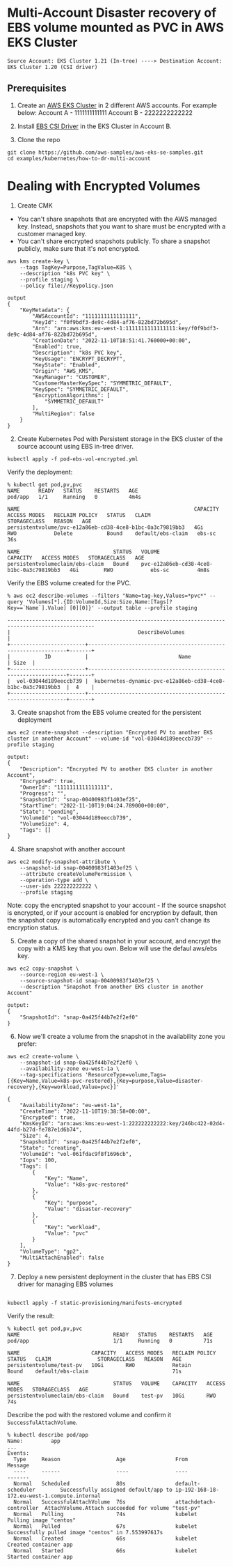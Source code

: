 
# Multi-Account Disaster recovery of EBS volume mounted as PVC in AWS EKS Cluster

```
Source Account: EKS Cluster 1.21 (In-tree) ----> Destination Account: EKS Cluster 1.20 (CSI driver)
```

## Prerequisites

1. Create an [AWS EKS Cluster](https://github.com/aws-samples/aws-eks-se-samples/tree/main/knowledge-center/how-to-get-started) in 2 different AWS accounts. For example below:
Account A - 1111111111111
Account B - 2222222222222

2. Install [EBS CSI Driver](https://github.com/kubernetes-sigs/aws-ebs-csi-driver) in the EKS Cluster in Account B. 

3. Clone the repo

```
git clone https://github.com/aws-samples/aws-eks-se-samples.git
cd examples/kubernetes/how-to-dr-multi-account
```

# Dealing with Encrypted Volumes 

1. Create CMK 

- You can't share snapshots that are encrypted with the AWS managed key. Instead, snapshots that you want to share must be encrypted with a customer managed key.
- You can't share encrypted snapshots publicly. To share a snapshot publicly, make sure that it's not encrypted.

```
aws kms create-key \
    --tags TagKey=Purpose,TagValue=K8S \
    --description "k8s PVC key" \
    --profile staging \
    --policy file://Keypolicy.json

output
{
    "KeyMetadata": {
        "AWSAccountId": "1111111111111111",
        "KeyId": "f0f9bdf3-de9c-4d84-af76-822bd72b695d",
        "Arn": "arn:aws:kms:eu-west-1:1111111111111111:key/f0f9bdf3-de9c-4d84-af76-822bd72b695d",
        "CreationDate": "2022-11-10T18:51:41.760000+00:00",
        "Enabled": true,
        "Description": "k8s PVC key",
        "KeyUsage": "ENCRYPT_DECRYPT",
        "KeyState": "Enabled",
        "Origin": "AWS_KMS",
        "KeyManager": "CUSTOMER",
        "CustomerMasterKeySpec": "SYMMETRIC_DEFAULT",
        "KeySpec": "SYMMETRIC_DEFAULT",
        "EncryptionAlgorithms": [
            "SYMMETRIC_DEFAULT"
        ],
        "MultiRegion": false
    }
}
```



2. Create Kubernetes Pod with Persistent storage in the EKS cluster of the source account using EBS in-tree driver.

```
kubectl apply -f pod-ebs-vol-encrypted.yml

```

Verify the deployment:

```
% kubectl get pod,pv,pvc
NAME      READY   STATUS    RESTARTS   AGE
pod/app   1/1     Running   0          4m4s

NAME                                                        CAPACITY   ACCESS MODES   RECLAIM POLICY   STATUS   CLAIM               STORAGECLASS   REASON   AGE
persistentvolume/pvc-e12a86eb-cd38-4ce8-b1bc-0a3c79819bb3   4Gi        RWO            Delete           Bound    default/ebs-claim   ebs-sc                  36s

NAME                              STATUS   VOLUME                                     CAPACITY   ACCESS MODES   STORAGECLASS   AGE
persistentvolumeclaim/ebs-claim   Bound    pvc-e12a86eb-cd38-4ce8-b1bc-0a3c79819bb3   4Gi        RWO            ebs-sc         4m8s

```

Verify the EBS volume created for the PVC.

```
% aws ec2 describe-volumes --filters "Name=tag-key,Values=*pvc*" --query 'Volumes[*].{ID:VolumeId,Size:Size,Name:[Tags[?Key==`Name`].Value] [0][0]}' --output table --profile staging

--------------------------------------------------------------------------------------------------
|                                         DescribeVolumes                                        |
+------------------------+---------------------------------------------------------------+-------+
|           ID           |                             Name                              | Size  |
+------------------------+---------------------------------------------------------------+-------+
|  vol-03044d189eeccb739 |  kubernetes-dynamic-pvc-e12a86eb-cd38-4ce8-b1bc-0a3c79819bb3  |  4    |
+------------------------+---------------------------------------------------------------+-------+
```

3. Create snapshot from the EBS volume created for the persistent deployment

```
aws ec2 create-snapshot --description "Encrypted PV to another EKS cluster in another Account" --volume-id "vol-03044d189eeccb739" --profile staging

output:
{
    "Description": "Encrypted PV to another EKS cluster in another Account",
    "Encrypted": true,
    "OwnerId": "1111111111111111",
    "Progress": "",
    "SnapshotId": "snap-00400983f1403ef25",
    "StartTime": "2022-11-10T19:04:24.789000+00:00",
    "State": "pending",
    "VolumeId": "vol-03044d189eeccb739",
    "VolumeSize": 4,
    "Tags": []
}
```


4. Share snapshot with another account

```
aws ec2 modify-snapshot-attribute \
    --snapshot-id snap-00400983f1403ef25 \
    --attribute createVolumePermission \
    --operation-type add \
    --user-ids 222222222222 \
    --profile staging
```

Note: copy the encrypted snapshot to your account - If the source snapshot is encrypted, or if your account is enabled for encryption by default, then the snapshot copy is automatically encrypted and you can't change its encryption status.


5. Create a copy of the shared snapshot in your account, and encrypt the copy with a KMS key that you own. Below will use the defaul aws/ebs key.
   
```   
aws ec2 copy-snapshot \
    --source-region eu-west-1 \
    --source-snapshot-id snap-00400983f1403ef25 \
    --description "Snapshot from another EKS cluster in another Account" 

output:
{
    "SnapshotId": "snap-0a425f44b7e2f2ef0"
}
```

6. Now we'll create a volume from the snapshot in the availability zone you prefer:

```
aws ec2 create-volume \
    --snapshot-id snap-0a425f44b7e2f2ef0 \
    --availability-zone eu-west-1a \
    --tag-specifications 'ResourceType=volume,Tags=[{Key=Name,Value=k8s-pvc-restored},{Key=purpose,Value=disaster-recovery},{Key=workload,Value=pvc}]'

{
    "AvailabilityZone": "eu-west-1a",
    "CreateTime": "2022-11-10T19:38:58+00:00",
    "Encrypted": true,
    "KmsKeyId": "arn:aws:kms:eu-west-1:222222222222:key/246bc422-02d4-44fd-b27d-fe787e1d6b74",
    "Size": 4,
    "SnapshotId": "snap-0a425f44b7e2f2ef0",
    "State": "creating",
    "VolumeId": "vol-061fdac9f8f1696cb",
    "Iops": 100,
    "Tags": [
        {
            "Key": "Name",
            "Value": "k8s-pvc-restored"
        },
        {
            "Key": "purpose",
            "Value": "disaster-recovery"
        },
        {
            "Key": "workload",
            "Value": "pvc"
        }
    ],
    "VolumeType": "gp2",
    "MultiAttachEnabled": false
}
```

7. Deploy a new persistent deployment in the cluster that has EBS CSI driver for managing EBS volumes

```

kubectl apply -f static-provisioning/manifests-encrypted
```

Verify the result:

```
% kubectl get pod,pv,pvc                          
NAME                              READY   STATUS    RESTARTS   AGE
pod/app                           1/1     Running   0          71s

NAME                       CAPACITY   ACCESS MODES   RECLAIM POLICY   STATUS   CLAIM               STORAGECLASS   REASON   AGE
persistentvolume/test-pv   10Gi       RWO            Retain           Bound    default/ebs-claim                           71s

NAME                              STATUS   VOLUME    CAPACITY   ACCESS MODES   STORAGECLASS   AGE
persistentvolumeclaim/ebs-claim   Bound    test-pv   10Gi       RWO                           74s
```

Describe the pod with the restored volume and confirm it `SuccessfulAttachVolume`.
```
% kubectl describe pod/app                        
Name:         app
...
Events:
  Type     Reason                  Age                From                     Message
  ----     ------                  ----               ----                     -------
  Normal   Scheduled               80s                default-scheduler        Successfully assigned default/app to ip-192-168-18-172.eu-west-1.compute.internal
  Normal   SuccessfulAttachVolume  76s                attachdetach-controller  AttachVolume.Attach succeeded for volume "test-pv"
  Normal   Pulling                 74s                kubelet                  Pulling image "centos"
  Normal   Pulled                  67s                kubelet                  Successfully pulled image "centos" in 7.553997617s
  Normal   Created                 66s                kubelet                  Created container app
  Normal   Started                 66s                kubelet                  Started container app
```



